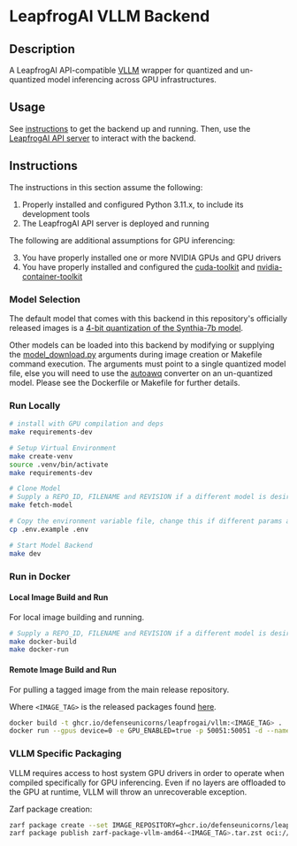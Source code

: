 # LeapfrogAI VLLM Backend

## Description

A LeapfrogAI API-compatible [VLLM](https://github.com/vllm-project/vllm) wrapper for quantized and un-quantized model inferencing across GPU infrastructures.

## Usage

See [instructions](#instructions) to get the backend up and running. Then, use the [LeapfrogAI API server](https://github.com/defenseunicorns/leapfrogai-api) to interact with the backend.

## Instructions

The instructions in this section assume the following:

1. Properly installed and configured Python 3.11.x, to include its development tools
2. The LeapfrogAI API server is deployed and running

The following are additional assumptions for GPU inferencing:

3. You have properly installed one or more NVIDIA GPUs and GPU drivers
4. You have properly installed and configured the [cuda-toolkit](https://developer.nvidia.com/cuda-toolkit) and [nvidia-container-toolkit](https://docs.nvidia.com/datacenter/cloud-native/container-toolkit/latest/index.html)

### Model Selection

The default model that comes with this backend in this repository's officially released images is a [4-bit quantization of the Synthia-7b model](TheBloke/Synthia-7B-v3.0-AWQ).

Other models can be loaded into this backend by modifying or supplying the [model_download.py](./scripts/model_download.py) arguments during image creation or Makefile command execution. The arguments must point to a single quantized model file, else you will need to use the [autoawq](https://docs.vllm.ai/en/latest/quantization/auto_awq.html) converter on an un-quantized model. Please see the Dockerfile or Makefile for further details.

### Run Locally

```bash
# install with GPU compilation and deps
make requirements-dev
```

```bash
# Setup Virtual Environment
make create-venv
source .venv/bin/activate
make requirements-dev

# Clone Model
# Supply a REPO_ID, FILENAME and REVISION if a different model is desired
make fetch-model

# Copy the environment variable file, change this if different params are needed
cp .env.example .env

# Start Model Backend
make dev
```

### Run in Docker

#### Local Image Build and Run

For local image building and running.

```bash
# Supply a REPO_ID, FILENAME and REVISION if a different model is desired
make docker-build
make docker-run
```

#### Remote Image Build and Run

For pulling a tagged image from the main release repository.

Where `<IMAGE_TAG>` is the released packages found [here](https://github.com/orgs/defenseunicorns/packages/container/package/leapfrogai%2Fvllm).

```bash
docker build -t ghcr.io/defenseunicorns/leapfrogai/vllm:<IMAGE_TAG> .
docker run --gpus device=0 -e GPU_ENABLED=true -p 50051:50051 -d --name vllm ghcr.io/defenseunicorns/leapfrogai/vllm:<IMAGE_TAG>
```

### VLLM Specific Packaging

VLLM requires access to host system GPU drivers in order to operate when compiled specifically for GPU inferencing. Even if no layers are offloaded to the GPU at runtime, VLLM will throw an unrecoverable exception.

Zarf package creation:

```bash
zarf package create --set IMAGE_REPOSITORY=ghcr.io/defenseunicorns/leapfrogai/vllm --set IMAGE_VERSION=<IMAGE_TAG> --set NAME=vllm --insecure
zarf package publish zarf-package-vllm-amd64-<IMAGE_TAG>.tar.zst oci://ghcr.io/defenseunicorns/packages/leapfrogai
```

